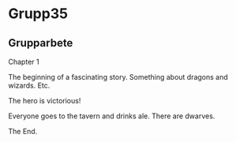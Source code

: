 # Grupp35
Grupparbete
---------------------------------------------

Chapter 1

The beginning of a fascinating story. Something about dragons and wizards. Etc.

The hero is victorious!

Everyone goes to the tavern and drinks ale. There are dwarves.

The End.
